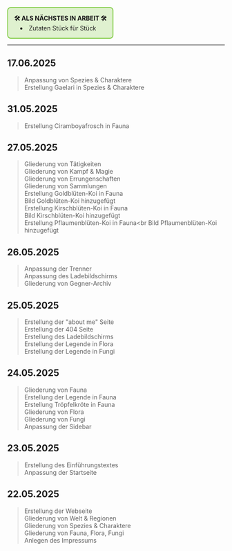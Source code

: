 
<div style="
  display: inline-block;
  width: auto;
  border:2px solid rgb(130, 204, 70);
  background-color: rgba(130, 204, 70, 0.25);
  border-radius:8px;
  padding:1em;
">
<strong>🛠️ ALS NÄCHSTES IN ARBEIT 🛠️</strong><br>

<ul style="margin: 0; padding-left: 1em; list-style-position: inside;">
    <li>Zutaten Stück für Stück</li>
  </ul>
</div>

---
## 17.06.2025
> Anpassung von Spezies & Charaktere<br>
> Erstellung Gaelari in Spezies & Charaktere<br>

## 31.05.2025
> Erstellung Ciramboyafrosch in Fauna<br>

## 27.05.2025
> Gliederung von Tätigkeiten<br>
> Gliederung von Kampf & Magie<br>
> Gliederung von Errungenschaften<br>
> Gliederung von Sammlungen<br>
> Erstellung Goldblüten-Koi in Fauna<br>
> Bild Goldblüten-Koi hinzugefügt<br>
> Erstellung Kirschblüten-Koi in Fauna<br>
> Bild Kirschblüten-Koi hinzugefügt<br>
> Erstellung Pflaumenblüten-Koi in Fauna<br
> Bild Pflaumenblüten-Koi hinzugefügt

## 26.05.2025
> Anpassung der Trenner<br>
> Anpassung des Ladebildschirms<br>
> Gliederung von Gegner-Archiv

## 25.05.2025
> Erstellung der "about me" Seite<br>
> Erstellung der 404 Seite<br>
> Erstellung des Ladebildschirms<br>
> Erstellung der Legende in Flora<br>
> Erstellung der Legende in Fungi<br>

## 24.05.2025
> Gliederung von Fauna<br>
> Erstellung der Legende in Fauna<br>
> Erstellung Tröpfelkröte in Fauna<br>
> Gliederung von Flora<br>
> Gliederung von Fungi<br>
> Anpassung der Sidebar

## 23.05.2025
> Erstellung des Einführungstextes<br>
> Anpassung der Startseite

## 22.05.2025
> Erstellung der Webseite<br>
> Gliederung von Welt & Regionen<br>
> Gliederung von Spezies & Charaktere<br>
> Gliederung von Fauna, Flora, Fungi<br>
> Anlegen des Impressums